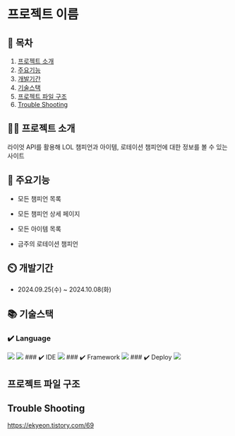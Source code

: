 # 프로젝트 이름

## 📖 목차

1. [프로젝트 소개](#프로젝트-소개)
2. [주요기능](#주요기능)
3. [개발기간](#개발기간)
4. [기술스택](#기술스택)
5. [프로젝트 파일 구조](#프로젝트-파일-구조)
6. [Trouble Shooting](#trouble-shooting)

## 👨‍🏫 프로젝트 소개

라이엇 API를 활용해 LOL 챔피언과 아이템, 로테이션 챔피언에 대한 정보를 볼 수 있는 사이트

## 💜 주요기능

- 모든 챔피언 목록

- 모든 챔피언 상세 페이지

- 모든 아이템 목록

- 금주의 로테이션 챔피언

## ⏲️ 개발기간

- 2024.09.25(수) ~ 2024.10.08(화)

## 📚️ 기술스택

### ✔️ Language

<img src="https://img.shields.io/badge/javascript-F7DF1E?style=for-the-badge&logo=javascript&logoColor=black">
<img src="https://img.shields.io/badge/typescript-3178C6?style=for-the-badge&logo=typescript&logoColor=black">
### ✔️ IDE
<img src="https://img.shields.io/badge/VSCODE-007ACC?style=for-the-badge&logo=visualstudiocode&logoColor=white">
### ✔️ Framework
<img src="https://img.shields.io/badge/nextdotjs-000000?style=for-the-badge&logo=nextdotjs&logoColor=white">
### ✔️ Deploy
<img src="https://img.shields.io/badge/vercel-000000?style=for-the-badge&logo=vercel&logoColor=white">

## 프로젝트 파일 구조

## Trouble Shooting

https://ekyeon.tistory.com/69

